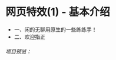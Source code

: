 # 网页特效(1) - 基本介绍
<p>
<ul>
<li>一、闲的无聊用原生的一些练练手！</li>
<li>二、欢迎指正</li>
</ul>
</p>

###### 项目预览：
[1]:https://93qlin.github.io/webSpecialEffect/ "更新日志demo"
[2]:https://93qlin.github.io/webSpecialEffect/bananer.html "轮播"
[7]:https://github.com/93Qlin/webSpecialEffect.git "源代码下载"
